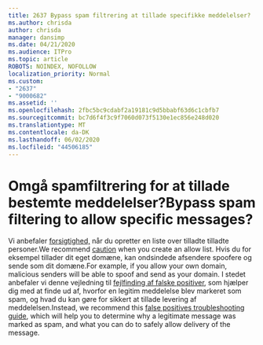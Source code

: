 ```yaml
---
title: 2637 Bypass spam filtrering at tillade specifikke meddelelser?
ms.author: chrisda
author: chrisda
manager: dansimp
ms.date: 04/21/2020
ms.audience: ITPro
ms.topic: article
ROBOTS: NOINDEX, NOFOLLOW
localization_priority: Normal
ms.custom:
- "2637"
- "9000682"
ms.assetid: ''
ms.openlocfilehash: 2fbc5bc9cdabf2a19181c9d5bbabf63d6c1cbfb7
ms.sourcegitcommit: bc7d6f4f3c9f7060d073f5130e1ec856e248d020
ms.translationtype: MT
ms.contentlocale: da-DK
ms.lasthandoff: 06/02/2020
ms.locfileid: "44506185"
---
```

# <a name="bypass-spam-filtering-to-allow-specific-messages"></a><span data-ttu-id="491b0-102">Omgå spamfiltrering for at tillade bestemte meddelelser?</span><span class="sxs-lookup"><span data-stu-id="491b0-102">Bypass spam filtering to allow specific messages?</span></span>

<span data-ttu-id="491b0-103">Vi anbefaler [forsigtighed,](https://docs.microsoft.com/exchange/troubleshoot/antispam/cautions-against-bypassing-spam-filters) når du opretter en liste over tilladte tilladte personer.</span><span class="sxs-lookup"><span data-stu-id="491b0-103">We recommend [caution](https://docs.microsoft.com/exchange/troubleshoot/antispam/cautions-against-bypassing-spam-filters) when you create an allow list.</span></span> <span data-ttu-id="491b0-104">Hvis du for eksempel tillader dit eget domæne, kan ondsindede afsendere spoofere og sende som dit domæne.</span><span class="sxs-lookup"><span data-stu-id="491b0-104">For example, if you allow your own domain, malicious senders will be able to spoof and send as your domain.</span></span>  <span data-ttu-id="491b0-105">I stedet anbefaler vi denne vejledning til [fejlfinding af falske positiver](https://docs.microsoft.com/microsoft-365/security/office-365-security/anti-spam-protection), som hjælper dig med at finde ud af, hvorfor en legitim meddelelse blev markeret som spam, og hvad du kan gøre for sikkert at tillade levering af meddelelsen.</span><span class="sxs-lookup"><span data-stu-id="491b0-105">Instead, we recommend this [false positives troubleshooting guide](https://docs.microsoft.com/microsoft-365/security/office-365-security/anti-spam-protection), which will help you to determine why a legitimate message was marked as spam, and what you can do to safely allow delivery of the message.</span></span>

